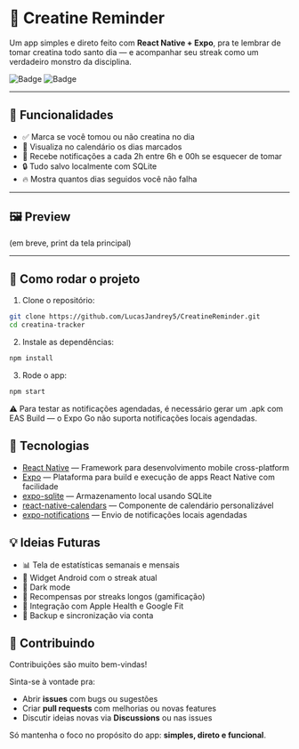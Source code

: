 # 💊 Creatine Reminder

Um app simples e direto feito com **React Native + Expo**, pra te lembrar de tomar creatina todo santo dia — e acompanhar seu streak como um verdadeiro monstro da disciplina.

![Badge](https://img.shields.io/badge/feito_com-React_Native-blue.svg)
![Badge](https://img.shields.io/badge/expo-%5E48.0.18-lightgrey)

---

## 📱 Funcionalidades

- ✅ Marca se você tomou ou não creatina no dia
- 📅 Visualiza no calendário os dias marcados
- 🔔 Recebe notificações a cada 2h entre 6h e 00h se esquecer de tomar
- 🔒 Tudo salvo localmente com SQLite
- 🔥 Mostra quantos dias seguidos você não falha

---

## 🖼️ Preview

(em breve, print da tela principal)

---

## 🚀 Como rodar o projeto

1. Clone o repositório:

```bash
git clone https://github.com/LucasJandrey5/CreatineReminder.git
cd creatina-tracker
```

2. Instale as dependências:

```bash
npm install
```

3. Rode o app:

```bash
npm start
```

⚠️ Para testar as notificações agendadas, é necessário gerar um .apk com EAS Build — o Expo Go não suporta notificações locais agendadas.

## 🧱 Tecnologias

- [React Native](https://reactnative.dev/) — Framework para desenvolvimento mobile cross-platform
- [Expo](https://expo.dev/) — Plataforma para build e execução de apps React Native com facilidade
- [expo-sqlite](https://docs.expo.dev/versions/latest/sdk/sqlite/) — Armazenamento local usando SQLite
- [react-native-calendars](https://github.com/wix/react-native-calendars) — Componente de calendário personalizável
- [expo-notifications](https://docs.expo.dev/versions/latest/sdk/notifications/) — Envio de notificações locais agendadas

## 💡 Ideias Futuras

- 📊 Tela de estatísticas semanais e mensais
- 📱 Widget Android com o streak atual
- 🌙 Dark mode
- 🎯 Recompensas por streaks longos (gamificação)
- 🤝 Integração com Apple Health e Google Fit
- 🔗 Backup e sincronização via conta

## 🤝 Contribuindo

Contribuições são muito bem-vindas!

Sinta-se à vontade pra:

- Abrir **issues** com bugs ou sugestões
- Criar **pull requests** com melhorias ou novas features
- Discutir ideias novas via **Discussions** ou nas issues

Só mantenha o foco no propósito do app: **simples, direto e funcional**.
